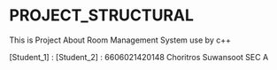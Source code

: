 # PROJECT_STRUCTURAL
This is Project About Room Management System
use by c++ 

<p>
[Student_1] : 
[Student_2] : 6606021420148 Choritros Suwansoot SEC A 
</p>
